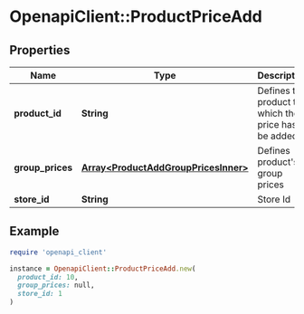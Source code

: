 # OpenapiClient::ProductPriceAdd

## Properties

| Name | Type | Description | Notes |
| ---- | ---- | ----------- | ----- |
| **product_id** | **String** | Defines the product to which the price has to be added | [optional] |
| **group_prices** | [**Array&lt;ProductAddGroupPricesInner&gt;**](ProductAddGroupPricesInner.md) | Defines product&#39;s group prices | [optional] |
| **store_id** | **String** | Store Id | [optional] |

## Example

```ruby
require 'openapi_client'

instance = OpenapiClient::ProductPriceAdd.new(
  product_id: 10,
  group_prices: null,
  store_id: 1
)
```

